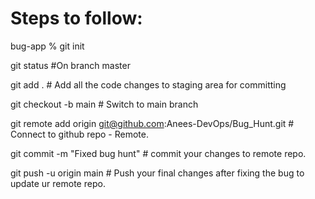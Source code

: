 # Steps to follow:
bug-app % git init

git status
#On branch master

git add . # Add all the code changes to staging area for committing

git checkout -b main # Switch to main branch

git remote add origin git@github.com:Anees-DevOps/Bug_Hunt.git # Connect to github repo - Remote.

git commit -m "Fixed bug hunt" # commit your changes to remote repo.

git push -u origin main # Push your final changes after fixing the bug to update ur remote repo.
